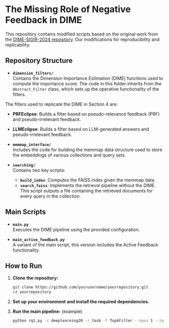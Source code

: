 # The Missing Role of Negative Feedback in DIME

This repository contains modified scripts based on the original work from the [DIME-SIGIR-2024 repository](https://github.com/guglielmof/DIME-SIGIR-2024/tree/main). Our modifications for reproducibility and replicability.

## Repository Structure

- **`dimension_filters/`**  
  Contains the Dimension Importance Estimation (DIME) functions used to compute the importance score. The code in this folder inherits from the `Abstract_Filter` class, which sets up the operative functionality of the filters.

The filters used to replicate the DIME in Section 4 are:
  - **PRFEclipse**: Builds a filter based on pseudo-relevance feedback (PRF) and pseudo-irrelevant feedback.
  - **LLMEclipse**: Builds a filter based on LLM-generated answers and pseudo-irrelevant feedback.

- **`memmap_interface/`**  
  Includes the code for building the memmap data structure used to store the embeddings of various collections and query sets.

- **`searching/`**  
  Contains two key scripts:
  - **`build_index`**: Computes the FAISS index given the memmap data.
  - **`search_faiss`**: Implements the retrieval pipeline without the DIME. This script outputs a file containing the retrieved documents for every query in the collection.

## Main Scripts

- **`main.py`**  
  Executes the DIME pipeline using the provided configuration.

- **`main_active_feedback.py`**  
  A variant of the main script, this version includes the Active Feedback functionality.

## How to Run

1. **Clone the repository:**
   ```bash
   git clone https://github.com/yourusername/yourrepository.git
   cd yourrepository
   ```

2. **Set up your environment and install the required dependencies.**
3. **Run the main pipeline:** (example)
   ```bash
   python rq1.py -c deeplearning20 -r tasb -f TopkFilter --kpos 1 --hyperparams_filename No 
   ```
